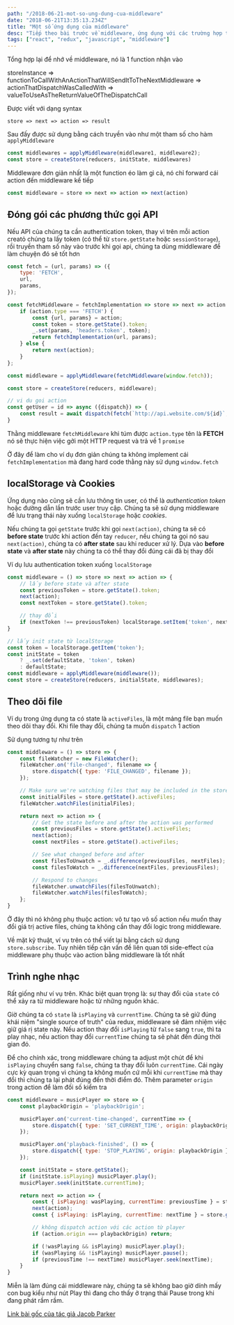```yaml
---
path: "/2018-06-21-mot-so-ung-dung-cua-middleware"
date: "2018-06-21T13:35:13.234Z"
title: "Một số ứng dụng của middleware"
desc: "Tiếp theo bài trước về middleware, ứng dụng với các trường hợp thực tế"
tags: ["react", "redux", "javascript", "middleware"]
---
```


Tổng hợp lại để nhớ về middleware, nó là 1 function nhận vào

storeInstance 
=> functionToCallWithAnActionThatWillSendItToTheNextMiddleware 
=> actionThatDispatchWasCalledWith 
=> valueToUseAsTheReturnValueOfTheDispatchCall

Được viết với dạng syntax

```
store => next => action => result
```


Sau đấy được sử dụng bằng cách truyền vào như một tham số cho hàm `applyMiddleware`

```js
const middlewares = applyMiddleware(middleware1, middleware2);
const store = createStore(reducers, initState, middlewares)
```

Middleware đơn giản nhất là một function éo làm gì cả, nó chỉ forward cái action đến middleware kế tiếp

```js
const middleware = store => next => action => next(action)
```

## Đóng gói các phương thức gọi API

Nếu API của chúng ta cần authentication token, thay vì trên mỗi action creatỏ chúng ta lấy token (có thể từ `store.getState` hoặc `sessionStorage`), rồi truyền tham số này vào trước khi gọi api, chúng ta dùng middleware để làm chuyện đó sẽ tốt hơn

```js
const fetch = (url, params) => ({
    type: 'FETCH',
    url,
    params,
});

const fetchMiddleware = fetchImplementation => store => next => action => {
    if (action.type === 'FETCH') {
        const {url, params} = action;
        const token = store.getState().token;
        _.set(params, 'headers.token', token);
        return fetchImplementation(url, params);
    } else {
        return next(action);
    }
};

const middleware = applyMiddleware(fetchMiddleware(window.fetch));

const store = createStore(reducers, middleware);

// vi du goi action
const getUser = id => async ({dispatch}) => {
    const result = await dispatch(fetch(`http://api.website.com/${id}`, {method: 'GET'}));
}
```

Thằng middleware `fetchMiddleware` khi túm được `action.type` tên là **FETCH** nó sẽ thực hiện việc gởi một HTTP request và trả về 1 `promise`

Ở đây để làm cho ví dụ đơn giản chúng ta không implement cái `fetchImplementation` mà đang hard code thằng này sử dụng `window.fetch`

## localStorage và Cookies

Ứng dụng nào cũng sẽ cần lưu thông tin user, có thể là *authentication token* hoặc đường dẫn lần trước user truy cập. Chúng ta sẽ sử dụng middleware để lưu trạng thái này xuống `localStorage` hoặc *cookies*.

Nếu chúng ta gọi `getState` trước khi gọi `next(action)`, chúng ta sẽ có **before state** trước khi action đến tay `reducer`, nếu chúng ta gọi nó sau `next(action)`, chúng ta có **after state** sau khi reducer xử lý. Dựa vào **before state** và **after state** này chúng ta có thể thay đổi đúng cái đã bị thay đổi

Ví dụ lưu authentication token xuống `localStorage`

```js
const middleware = () => store => next => action => {
    // lấy before state và after state
    const previousToken = store.getState().token;
    next(action);
    const nextToken = store.getState().token;

    // thay đổi
    if (nextToken !== previousToken) localStorage.setItem('token', nextToken);
}

// lấy init state từ localStorage
const token = localStorage.getItem('token');
const initState = token
    ? _.set(defaultState, 'token', token)
    : defaultState;
const middleware = applyMiddleware(middleware());
const store = createStore(reducers, initialState, middlewares);
```

## Theo dõi file

Ví dụ trong ứng dụng ta có state là `activeFiles`, là một mảng file bạn muốn theo dõi thay đổi. Khi file thay đổi, chúng ta muốn `dispatch` 1 action

Sử dụng tương tự như trên

```js
const middleware = () => store => {
    const fileWatcher = new FileWatcher();
    fileWatcher.on('file-changed', filename => {
        store.dispatch({ type: 'FILE_CHANGED', filename });
    });

    // Make sure we're watching files that may be included in the store's initial state
    const initialFiles = store.getState().activeFiles;
    fileWatcher.watchFiles(initialFiles);

    return next => action => {
        // Get the state before and after the action was performed
        const previousFiles = store.getState().activeFiles;
        next(action);
        const nextFiles = store.getState().activeFiles;

        // See what changed before and after
        const filesToUnwatch = _.difference(previousFiles, nextFiles);
        const filesToWatch = _.difference(nextFiles, previousFiles);

        // Respond to changes
        fileWatcher.unwatchFiles(filesToUnwatch);
        fileWatcher.watchFiles(filesToWatch);
    };
}
```

Ở đây thì nó không phụ thuộc action: vô tư tạo vô số action nếu muốn thay đổi giá trị active files, chúng ta không cần thay đổi logic trong middleware.

Về mặt kỹ thuật, ví vụ trên có thể viết lại bằng cách sử dụng `store.subscribe`. Tuy nhiên tiếp cận vấn đề liên quan tới side-effect của middleware phụ thuộc vào action bằng middleware là tốt nhất

## Trình nghe nhạc

Rất giống như ví vụ trên. Khác biệt quan trọng là: sự thay đổi của `state` có thể xảy ra từ middleware hoặc từ những nguồn khác.

Giờ chúng ta có `state` là `isPlaying` và `currentTime`. Chúng ta sẽ giữ đúng khái niệm "single source of truth" của redux, middleware sẽ đảm nhiệm việc giữ giá rị state này. Nếu action thay đổi `isPlaying` từ `false` sang `true`, thì ta play nhạc, nếu action thay đổi `currentTime` chúng ta sẽ phát đến đúng thời gian đó.

Để cho chính xác, trong middleware chúng ta adjust một chút để khi `isPlaying` chuyển sang `false`, chúng ta thay đổi luôn `currentTime`. Cái ngày cực kỳ quan trọng vì chúng ta không muốn cứ mỗi khi `currentTime` mà thay đổi thì chúng ta lại phát đúng đến thời điểm đó. Thêm parameter `origin` trong action để làm đối số kiểm tra

```js
const middleware = musicPlayer => store => {
    const playbackOrigin = 'playbackOrigin';

    musicPlayer.on('current-time-changed', currentTime => {
        store.dispatch({ type: 'SET_CURRENT_TIME', origin: playbackOrigin, currentTime })
    });

    musicPlayer.on('playback-finished', () => {
        store.dispatch({ type: 'STOP_PLAYING', origin: playbackOrigin })
    });

    const initState = store.getState();
    if (initState.isPlaying) musicPlayer.play();
    musicPlayer.seek(initState.currentTime);

    return next => action => {
        const { isPlaying: wasPlaying, currentTime: previousTime } = store.getState();
        next(action);
        const { isPlaying: isPlaying, currentTime: nextTime } = store.getState();

        // không dispatch action với các action từ player
        if (action.origin === playbackOrigin) return;

        if (!wasPlaying && isPlaying) musicPlayer.play();
        if (wasPlaying && !isPlaying) musicPlayer.pause();
        if (previousTime !== nextTime) musicPlayer.seek(nextTime);
    }
}
```

Miễn là làm đúng cái middleware này, chúng ta sẽ không bao giờ dính mấy con bug kiểu như nút Play thì đang cho thấy ở trạng thái Pause trong khi đang phát rầm rầm.


[Link bài gốc của tác giả Jacob Parker](https://medium.com/@jacobp100/you-arent-using-redux-middleware-enough-94ffe991e6)